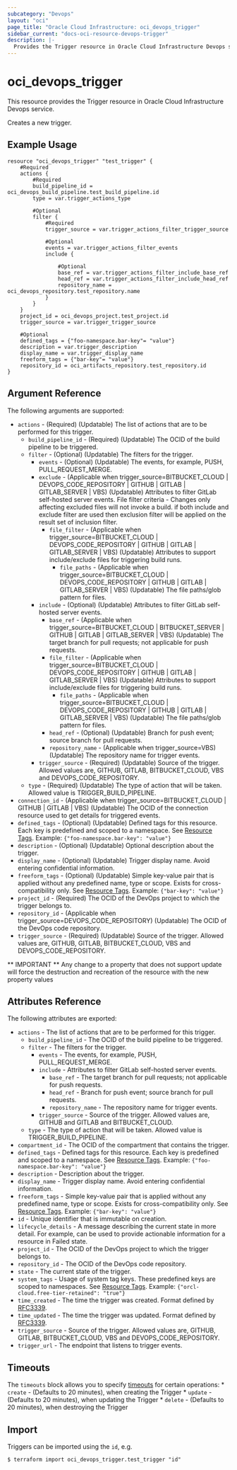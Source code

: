 ```yaml
---
subcategory: "Devops"
layout: "oci"
page_title: "Oracle Cloud Infrastructure: oci_devops_trigger"
sidebar_current: "docs-oci-resource-devops-trigger"
description: |-
  Provides the Trigger resource in Oracle Cloud Infrastructure Devops service
---
```


# oci_devops_trigger
This resource provides the Trigger resource in Oracle Cloud Infrastructure Devops service.

Creates a new trigger.


## Example Usage

```hcl
resource "oci_devops_trigger" "test_trigger" {
	#Required
	actions {
		#Required
		build_pipeline_id = oci_devops_build_pipeline.test_build_pipeline.id
		type = var.trigger_actions_type

		#Optional
		filter {
			#Required
			trigger_source = var.trigger_actions_filter_trigger_source

			#Optional
			events = var.trigger_actions_filter_events
			include {

				#Optional
				base_ref = var.trigger_actions_filter_include_base_ref
				head_ref = var.trigger_actions_filter_include_head_ref
				repository_name = oci_devops_repository.test_repository.name
			}
		}
	}
	project_id = oci_devops_project.test_project.id
	trigger_source = var.trigger_trigger_source

	#Optional
	defined_tags = {"foo-namespace.bar-key"= "value"}
	description = var.trigger_description
	display_name = var.trigger_display_name
	freeform_tags = {"bar-key"= "value"}
	repository_id = oci_artifacts_repository.test_repository.id
}
```

## Argument Reference

The following arguments are supported:

* `actions` - (Required) (Updatable) The list of actions that are to be performed for this trigger.
	* `build_pipeline_id` - (Required) (Updatable) The OCID of the build pipeline to be triggered.
	* `filter` - (Optional) (Updatable) The filters for the trigger.
		* `events` - (Optional) (Updatable) The events, for example, PUSH, PULL_REQUEST_MERGE.
		* `exclude` - (Applicable when trigger_source=BITBUCKET_CLOUD | DEVOPS_CODE_REPOSITORY | GITHUB | GITLAB | GITLAB_SERVER | VBS) (Updatable) Attributes to filter GitLab self-hosted server events. File filter criteria - Changes only affecting excluded files will not invoke a build. if both include and exclude filter are used then exclusion filter will be applied on the result set of inclusion filter.
			* `file_filter` - (Applicable when trigger_source=BITBUCKET_CLOUD | DEVOPS_CODE_REPOSITORY | GITHUB | GITLAB | GITLAB_SERVER | VBS) (Updatable) Attributes to support include/exclude files for triggering build runs.
				* `file_paths` - (Applicable when trigger_source=BITBUCKET_CLOUD | DEVOPS_CODE_REPOSITORY | GITHUB | GITLAB | GITLAB_SERVER | VBS) (Updatable) The file paths/glob pattern for files.
		* `include` - (Optional) (Updatable) Attributes to filter GitLab self-hosted server events.
			* `base_ref` - (Applicable when trigger_source=BITBUCKET_CLOUD | BITBUCKET_SERVER | GITHUB | GITLAB | GITLAB_SERVER | VBS) (Updatable) The target branch for pull requests; not applicable for push requests.
			* `file_filter` - (Applicable when trigger_source=BITBUCKET_CLOUD | DEVOPS_CODE_REPOSITORY | GITHUB | GITLAB | GITLAB_SERVER | VBS) (Updatable) Attributes to support include/exclude files for triggering build runs.
				* `file_paths` - (Applicable when trigger_source=BITBUCKET_CLOUD | DEVOPS_CODE_REPOSITORY | GITHUB | GITLAB | GITLAB_SERVER | VBS) (Updatable) The file paths/glob pattern for files.
			* `head_ref` - (Optional) (Updatable) Branch for push event; source branch for pull requests.
			* `repository_name` - (Applicable when trigger_source=VBS) (Updatable) The repository name for trigger events.
		* `trigger_source` - (Required) (Updatable) Source of the trigger. Allowed values are,  GITHUB, GITLAB, BITBUCKET_CLOUD, VBS and DEVOPS_CODE_REPOSITORY.
	* `type` - (Required) (Updatable) The type of action that will be taken. Allowed value is TRIGGER_BUILD_PIPELINE.
* `connection_id` - (Applicable when trigger_source=BITBUCKET_CLOUD | GITHUB | GITLAB | VBS) (Updatable) The OCID of the connection resource used to get details for triggered events.
* `defined_tags` - (Optional) (Updatable) Defined tags for this resource. Each key is predefined and scoped to a namespace. See [Resource Tags](https://docs.cloud.oracle.com/iaas/Content/General/Concepts/resourcetags.htm). Example: `{"foo-namespace.bar-key": "value"}`
* `description` - (Optional) (Updatable) Optional description about the trigger.
* `display_name` - (Optional) (Updatable) Trigger display name. Avoid entering confidential information.
* `freeform_tags` - (Optional) (Updatable) Simple key-value pair that is applied without any predefined name, type or scope. Exists for cross-compatibility only.  See [Resource Tags](https://docs.cloud.oracle.com/iaas/Content/General/Concepts/resourcetags.htm). Example: `{"bar-key": "value"}`
* `project_id` - (Required) The OCID of the DevOps project to which the trigger belongs to.
* `repository_id` - (Applicable when trigger_source=DEVOPS_CODE_REPOSITORY) (Updatable) The OCID of the DevOps code repository.
* `trigger_source` - (Required) (Updatable) Source of the trigger. Allowed values are,  GITHUB, GITLAB, BITBUCKET_CLOUD, VBS and DEVOPS_CODE_REPOSITORY.


** IMPORTANT **
Any change to a property that does not support update will force the destruction and recreation of the resource with the new property values

## Attributes Reference

The following attributes are exported:

* `actions` - The list of actions that are to be performed for this trigger.
	* `build_pipeline_id` - The OCID of the build pipeline to be triggered.
	* `filter` - The filters for the trigger.
		* `events` - The events, for example, PUSH, PULL_REQUEST_MERGE.
		* `include` - Attributes to filter GitLab self-hosted server events.
			* `base_ref` - The target branch for pull requests; not applicable for push requests.
			* `head_ref` - Branch for push event; source branch for pull requests.
			* `repository_name` - The repository name for trigger events.
		* `trigger_source` - Source of the trigger. Allowed values are, GITHUB and GITLAB and BITBUCKET_CLOUD.
	* `type` - The type of action that will be taken. Allowed value is TRIGGER_BUILD_PIPELINE.
* `compartment_id` - The OCID of the compartment that contains the trigger.
* `defined_tags` - Defined tags for this resource. Each key is predefined and scoped to a namespace. See [Resource Tags](https://docs.cloud.oracle.com/iaas/Content/General/Concepts/resourcetags.htm). Example: `{"foo-namespace.bar-key": "value"}`
* `description` - Description about the trigger.
* `display_name` - Trigger display name. Avoid entering confidential information.
* `freeform_tags` - Simple key-value pair that is applied without any predefined name, type or scope. Exists for cross-compatibility only.  See [Resource Tags](https://docs.cloud.oracle.com/iaas/Content/General/Concepts/resourcetags.htm). Example: `{"bar-key": "value"}`
* `id` - Unique identifier that is immutable on creation.
* `lifecycle_details` - A message describing the current state in more detail. For example, can be used to provide actionable information for a resource in Failed state.
* `project_id` - The OCID of the DevOps project to which the trigger belongs to.
* `repository_id` - The OCID of the DevOps code repository.
* `state` - The current state of the trigger.
* `system_tags` - Usage of system tag keys. These predefined keys are scoped to namespaces. See [Resource Tags](https://docs.cloud.oracle.com/iaas/Content/General/Concepts/resourcetags.htm). Example: `{"orcl-cloud.free-tier-retained": "true"}`
* `time_created` - The time the trigger was created. Format defined by [RFC3339](https://datatracker.ietf.org/doc/html/rfc3339).
* `time_updated` - The time the trigger was updated. Format defined by [RFC3339](https://datatracker.ietf.org/doc/html/rfc3339).
* `trigger_source` - Source of the trigger. Allowed values are, GITHUB, GITLAB, BITBUCKET_CLOUD, VBS and DEVOPS_CODE_REPOSITORY.
* `trigger_url` - The endpoint that listens to trigger events.

## Timeouts

The `timeouts` block allows you to specify [timeouts](https://registry.terraform.io/providers/hashicorp/oci/latest/docs/guides/changing_timeouts) for certain operations:
	* `create` - (Defaults to 20 minutes), when creating the Trigger
	* `update` - (Defaults to 20 minutes), when updating the Trigger
	* `delete` - (Defaults to 20 minutes), when destroying the Trigger


## Import

Triggers can be imported using the `id`, e.g.

```
$ terraform import oci_devops_trigger.test_trigger "id"
```

